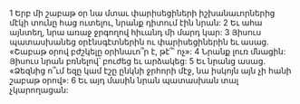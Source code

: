 1 Երբ մի շաբաթ օր նա մտաւ փարիսեցիների իշխանաւորներից մէկի տունը հաց ուտելու, նրանք դիտում էին նրան: 2 Եւ ահա այնտեղ, նրա առաջ ջրգողով հիւանդ մի մարդ կար: 3 Յիսուս պատասխանեց օրէնսգէտներին ու փարիսեցիներին եւ ասաց. «Շաբաթ օրով բժշկելը օրինաւո՞ր է, թէ՞՝ ոչ»: 4 Նրանք լուռ մնացին: Յիսուս նրան բռնելով՝ բուժեց եւ արձակեց: 5 Եւ նրանց ասաց. «Ձեզնից ո՞ւմ եզը կամ էշը ընկնի ջրհորի մէջ, նա իսկոյն այն չի հանի շաբաթ օրով»: 6 Եւ այդ մասին նրան պատասխան տալ չկարողացան:
